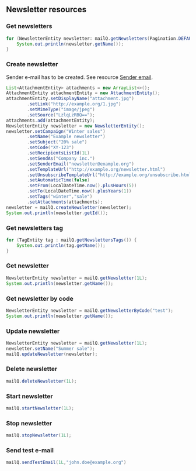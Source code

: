 ## Newsletter resources

### Get newsletters

```java
for (NewsletterEntity newsletter: mailQ.getNewsletters(Pagination.DEFAULT)) {
    System.out.println(newsletter.getName());
}
```

### Create newsletter

Sender e-mail has to be created. See resource [Sender email](#).

```java
List<AttachmentEntity> attachments = new ArrayList<>();
AttachmentEntity attachmentEntity = new AttachmentEntity();
attachmentEntity.setDisplayName("attachment.jpg")
        .setLink("http://example.org/1.jpg")
        .setMimeType("image/jpeg")
        .setSource("LzlqLzRBQ==");
attachments.add(attachmentEntity);
NewsletterEntity newsletter = new NewsletterEntity();
newsletter.setCampaign("Winter sales")
        .setName("Example newsletter")
        .setSubject("20% sale")
        .setCode("XY-123")
        .setRecipientsListId(1L)
        .setSendAs("Company inc.")
        .setSenderEmail("newsletter@example.org")
        .setTemplateUrl("http://example.org/newsletter.html")
        .setUnsubscribeTemplateUrl("http://example.org/unsubscribe.html")
        .setAutomaticTime(false)
        .setFrom(LocalDateTime.now().plusHours(5))
        .setTo(LocalDateTime.now().plusYears(1))
        .setTags("winter","sale")
        .setAttachments(attachments);
newsletter = mailQ.createNewsletter(newsletter);
System.out.println(newsletter.getId());
```

### Get newsletters tag

```java
for (TagEntity tag : mailQ.getNewslettersTags()) {
    System.out.println(tag.getName());
}
```

### Get newsletter

```java
NewsletterEntity newsletter = mailQ.getNewsletter(1L);
System.out.println(newsletter.getName());
```

### Get newsletter by code

```java
NewsletterEntity newsletter = mailQ.getNewsletterByCode("test");
System.out.println(newsletter.getName());
```

### Update newsletter

```java
NewsletterEntity newsletter = mailQ.getNewsletter(1L);
newsletter.setName("Summer sale");
mailQ.updateNewsletter(newsletter);
```

### Delete newsletter

```java
mailQ.deleteNewsletter(1L);
```

### Start newsletter

```java
mailQ.startNewsletter(1L);
```

### Stop newsletter

```java
mailQ.stopNewsletter(1L);
```

### Send test e-mail

```java
mailQ.sendTestEmail(1L,"john.doe@example.org")
```
